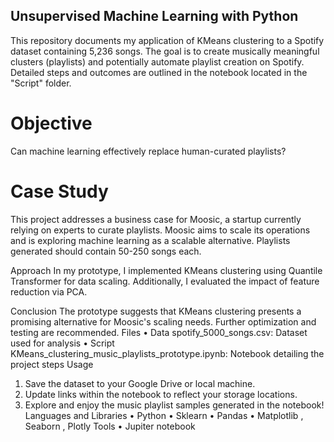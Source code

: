 ## Unsupervised Machine Learning with Python

This repository documents my application of KMeans clustering to a Spotify dataset containing 5,236 songs. The goal is to create musically meaningful clusters (playlists) and potentially automate playlist creation on Spotify. Detailed steps and outcomes are outlined in the notebook located in the "Script" folder.

# Objective
Can machine learning effectively replace human-curated playlists?

# Case Study
This project addresses a business case for Moosic, a startup currently relying on experts to curate playlists. Moosic aims to scale its operations and is exploring machine learning as a scalable alternative. Playlists generated should contain 50-250 songs each.

Approach
In my prototype, I implemented KMeans clustering using Quantile Transformer for data scaling. Additionally, I evaluated the impact of feature reduction via PCA.

Conclusion
The prototype suggests that KMeans clustering presents a promising alternative for Moosic's scaling needs. Further optimization and testing are recommended.
Files
•	Data
spotify_5000_songs.csv: Dataset used for analysis
•	Script
KMeans_clustering_music_playlists_prototype.ipynb: Notebook detailing the project steps
Usage
1.	Save the dataset to your Google Drive or local machine.
2.	Update links within the notebook to reflect your storage locations.
3.	Explore and enjoy the music playlist samples generated in the notebook!
Languages and Libraries
•	Python
•	Sklearn 
•	Pandas 
•	Matplotlib , Seaborn , Plotly
Tools
•	Jupiter notebook 
